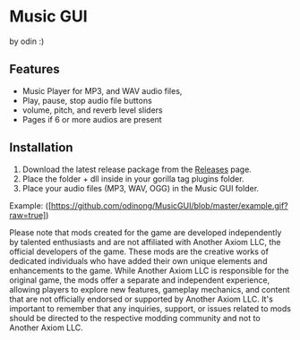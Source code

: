 # Music GUI
by odin :)

## Features

- Music Player for MP3, and WAV audio files,
- Play, pause, stop audio file buttons
- volume, pitch, and reverb level sliders
- Pages if 6 or more audios are present

## Installation

1. Download the latest release package from the [Releases](https://github.com/odinong/MusicGUI/releases/latest) page.
2. Place the folder + dll inside in your gorilla tag plugins folder.
3. Place your audio files (MP3, WAV, OGG) in the Music GUI folder.

Example:
([https://github.com/odinong/MusicGUI/blob/master/example.gif?raw=true])


Please note that mods created for the game are developed independently by talented enthusiasts and are not affiliated with Another Axiom LLC, the official developers of the game. These mods are the creative works of dedicated individuals who have added their own unique elements and enhancements to the game. While Another Axiom LLC is responsible for the original game, the mods offer a separate and independent experience, allowing players to explore new features, gameplay mechanics, and content that are not officially endorsed or supported by Another Axiom LLC. It's important to remember that any inquiries, support, or issues related to mods should be directed to the respective modding community and not to Another Axiom LLC. 

